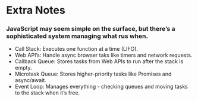 # Extra Notes

### JavaScript may seem simple on the surface, but there’s a sophisticated system managing what rus when.

- Call Stack: Executes one function at a time (LIFO).
- Web API’s: Handle async browser taks like timers and network requests.
- Callback Queue: Stores tasks from Web APIs to run after the stack is empty.
- Microtask Queue: Stores higher-priority tasks like Promises and async/await.
- Event Loop: Manages everything - checking queues and moving tasks to the stack when it’s free.
